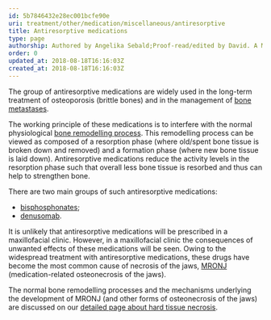 ```yaml
---
id: 5b7846432e28ec001bcfe90e
uri: treatment/other/medication/miscellaneous/antiresorptive
title: Antiresorptive medications
type: page
authorship: Authored by Angelika Sebald;Proof-read/edited by David. A Mitchell
order: 0
updated_at: 2018-08-18T16:16:03Z
created_at: 2018-08-18T16:16:03Z
---
```


<p>The group of antiresorptive medications are widely used in the
    long-term treatment of osteoporosis (brittle bones) and in
    the management of <a href="/diagnosis/a-z/tumour/metastases">bone metastases</a>.</p>
<p>The working principle of these medications is to interfere with
    the normal physiological <a href="/diagnosis/a-z/necrosis/hard/detailed">bone remodelling process</a>.
    This remodelling process can be viewed as composed of a resorption
    phase (where old/spent bone tissue is broken down and removed)
    and a formation phase (where new bone tissue is laid down).
    Antiresorptive medications reduce the activity levels in
    the resorption phase such that overall less bone tissue is
    resorbed and thus can help to strengthen bone.</p>
<p>There are two main groups of such antiresorptive medications:</p>
<ul>
    <li><a href="/treatment/other/medication/miscellaneous/bisphosphonates">bisphosphonates</a>;</li>
    <li><a href="/treatment/other/medication/miscellaneous/denusomab">denusomab</a>.</li>
</ul>
<p>It is unlikely that antiresorptive medications will be prescribed
    in a maxillofacial clinic. However, in a maxillofacial clinic
    the consequences of unwanted effects of these medications
    will be seen. Owing to the widespread treatment with antiresorptive
    medications, these drugs have become the most common cause
    of necrosis of the jaws, <a href="/diagnosis/a-z/necrosis/hard/detailed">MRONJ</a>    (medication-related osteonecrosis of the jaws).</p>
<aside>
    <p>The normal bone remodelling processes and the mechanisms
        underlying the development of MRONJ (and other forms
        of osteonecrosis of the jaws) are discussed on our
        <a href="/diagnosis/a-z/necrosis/hard/detailed">detailed page about hard tissue necrosis</a>.</p>
</aside>
